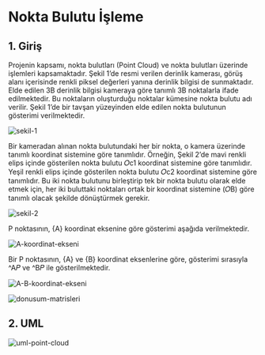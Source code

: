 # Nokta Bulutu İşleme
## 1. Giriş
Projenin kapsamı, nokta bulutları (Point Cloud) ve nokta bulutları üzerinde işlemleri kapsamaktadır. Şekil 1’de resmi verilen derinlik kamerası, görüş alanı içerisinde renkli piksel değerleri yanına derinlik bilgisi de sunmaktadır. Elde edilen 3B derinlik bilgisi kameraya göre tanımlı 3B noktalarla ifade edilmektedir. Bu noktaların oluşturduğu noktalar kümesine nokta bulutu adı verilir. Şekil 1’de bir tavşan yüzeyinden elde edilen nokta bulutunun gösterimi verilmektedir.

![sekil-1](https://user-images.githubusercontent.com/53192718/88223363-03c70700-cc70-11ea-9e04-2f1e611a42fb.png)

Bir kameradan alınan nokta bulutundaki her bir nokta, o kamera üzerinde tanımlı koordinat sistemine göre tanımlıdır. Örneğin, Şekil 2’de mavi renkli elips içinde gösterilen nokta bulutu 𝑂c1 koordinat sistemine göre tanımlıdır. Yeşil renkli elips içinde gösterilen nokta bulutu 𝑂c2 koordinat sistemine göre tanımlıdır. Bu iki nokta bulutunu birleştirip tek bir nokta bulutu olarak elde etmek için, her iki buluttaki noktaları ortak bir koordinat sistemine (𝑂B) göre tanımlı olacak şekilde dönüştürmek gerekir.

![sekil-2](https://user-images.githubusercontent.com/53192718/88223919-ee061180-cc70-11ea-9cb1-a36a871959b1.png)

P noktasının, {A} koordinat eksenine göre gösterimi aşağıda verilmektedir.

![A-koordinat-ekseni](https://user-images.githubusercontent.com/53192718/88223750-a3849500-cc70-11ea-98ea-4b28d99a0b49.png)

Bir P noktasının, {A} ve {B} koordinat eksenlerine göre, gösterimi sırasıyla ^A𝑃  ve ^B𝑃  ile gösterilmektedir. 

![A-B-koordinat-ekseni](https://user-images.githubusercontent.com/53192718/88223847-ce6ee900-cc70-11ea-9e5d-5dbbcdaa8253.png)

![donusum-matrisleri](https://user-images.githubusercontent.com/53192718/88224132-36253400-cc71-11ea-8e5b-ad2f03bfa9c4.png)

## 2. UML

![uml-point-cloud](https://user-images.githubusercontent.com/53192718/88226271-7c2fc700-cc74-11ea-90e6-e4fc8baad7b4.png)

